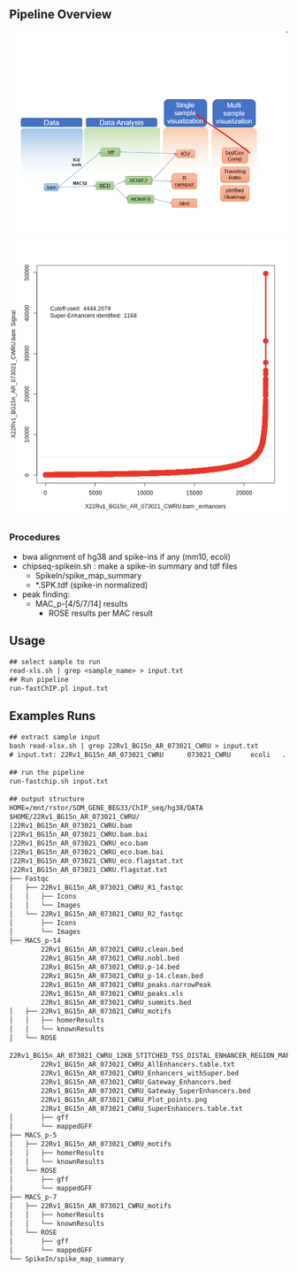 ## Pipeline Overview
![Alt text](pipeline_workflow_v0.0.png?raw=true "Title")
![Alt text](example_rose.png?raw=true "Title")
### Procedures
- bwa alignment of hg38 and spike-ins if any (mm10, ecoli)
- chipseq-spikein.sh : make a spike-in summary and tdf files 
  - SpikeIn/spike_map_summary
  - *.SPK.tdf (spike-in normalized)
- peak finding:
  - MAC_p-[4/5/7/14] results
    - ROSE results per MAC result

## Usage 
```
## select sample to run
read-xls.sh | grep <sample_name> > input.txt
## Run pipeline
run-fastChIP.pl input.txt
```

## Examples Runs
```
## extract sample input
bash read-xlsx.sh | grep 22Rv1_BG15n_AR_073021_CWRU > input.txt
# input.txt: 22Rv1_BG15n_AR_073021_CWRU      073021_CWRU     ecoli   .

## run the pipeline
run-fastchip.sh input.txt

## output structure
HOME=/mnt/rstor/SOM_GENE_BEG33/ChIP_seq/hg38/DATA
$HOME/22Rv1_BG15n_AR_073021_CWRU/
|22Rv1_BG15n_AR_073021_CWRU.bam
|22Rv1_BG15n_AR_073021_CWRU.bam.bai
|22Rv1_BG15n_AR_073021_CWRU_eco.bam
|22Rv1_BG15n_AR_073021_CWRU_eco.bam.bai
|22Rv1_BG15n_AR_073021_CWRU_eco.flagstat.txt
|22Rv1_BG15n_AR_073021_CWRU.flagstat.txt
├── Fastqc
│   ├── 22Rv1_BG15n_AR_073021_CWRU_R1_fastqc
│   │   ├── Icons
│   │   └── Images
│   └── 22Rv1_BG15n_AR_073021_CWRU_R2_fastqc
│       ├── Icons
│       └── Images
├── MACS_p-14
        22Rv1_BG15n_AR_073021_CWRU.clean.bed
        22Rv1_BG15n_AR_073021_CWRU.nobl.bed
        22Rv1_BG15n_AR_073021_CWRU.p-14.bed
        22Rv1_BG15n_AR_073021_CWRU_p-14.clean.bed
        22Rv1_BG15n_AR_073021_CWRU_peaks.narrowPeak
        22Rv1_BG15n_AR_073021_CWRU_peaks.xls
        22Rv1_BG15n_AR_073021_CWRU_summits.bed
│   ├── 22Rv1_BG15n_AR_073021_CWRU_motifs
│   │   ├── homerResults
│   │   └── knownResults
│   └── ROSE
        22Rv1_BG15n_AR_073021_CWRU_12KB_STITCHED_TSS_DISTAL_ENHANCER_REGION_MAP.txt
        22Rv1_BG15n_AR_073021_CWRU_AllEnhancers.table.txt
        22Rv1_BG15n_AR_073021_CWRU_Enhancers_withSuper.bed
        22Rv1_BG15n_AR_073021_CWRU_Gateway_Enhancers.bed
        22Rv1_BG15n_AR_073021_CWRU_Gateway_SuperEnhancers.bed
        22Rv1_BG15n_AR_073021_CWRU_Plot_points.png
        22Rv1_BG15n_AR_073021_CWRU_SuperEnhancers.table.txt
│       ├── gff
│       └── mappedGFF
├── MACS_p-5
│   ├── 22Rv1_BG15n_AR_073021_CWRU_motifs
│   │   ├── homerResults
│   │   └── knownResults
│   └── ROSE
│       ├── gff
│       └── mappedGFF
├── MACS_p-7
│   ├── 22Rv1_BG15n_AR_073021_CWRU_motifs
│   │   ├── homerResults
│   │   └── knownResults
│   └── ROSE
│       ├── gff
│       └── mappedGFF
└── SpikeIn/spike_map_summary

```


